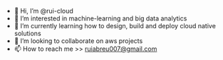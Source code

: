 - 👋 Hi, I’m @rui-cloud
- 👀 I’m interested in machine-learning and big data analytics
- 🌱 I’m currently learning how to design, build and deploy cloud native solutions
- 💞️ I’m looking to collaborate on aws projects 
- 📫 How to reach me >> ruiabreu007@gmail.com

<!---
rui-cloud/rui-cloud is a ✨ special ✨ repository because its `README.md` (this file) appears on your GitHub profile.
You can click the Preview link to take a look at your changes.
--->
